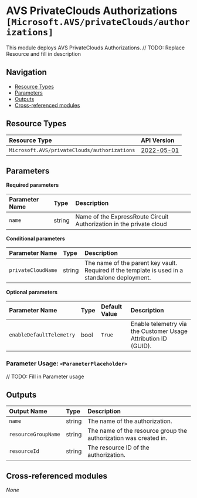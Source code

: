 # AVS PrivateClouds Authorizations `[Microsoft.AVS/privateClouds/authorizations]`

This module deploys AVS PrivateClouds Authorizations.
// TODO: Replace Resource and fill in description

## Navigation

- [Resource Types](#Resource-Types)
- [Parameters](#Parameters)
- [Outputs](#Outputs)
- [Cross-referenced modules](#Cross-referenced-modules)

## Resource Types

| Resource Type | API Version |
| :-- | :-- |
| `Microsoft.AVS/privateClouds/authorizations` | [2022-05-01](https://docs.microsoft.com/en-us/azure/templates/Microsoft.AVS/privateClouds/authorizations) |

## Parameters

**Required parameters**

| Parameter Name | Type | Description |
| :-- | :-- | :-- |
| `name` | string | Name of the ExpressRoute Circuit Authorization in the private cloud |

**Conditional parameters**

| Parameter Name | Type | Description |
| :-- | :-- | :-- |
| `privateCloudName` | string | The name of the parent key vault. Required if the template is used in a standalone deployment. |

**Optional parameters**

| Parameter Name | Type | Default Value | Description |
| :-- | :-- | :-- | :-- |
| `enableDefaultTelemetry` | bool | `True` | Enable telemetry via the Customer Usage Attribution ID (GUID). |


### Parameter Usage: `<ParameterPlaceholder>`

// TODO: Fill in Parameter usage

## Outputs

| Output Name | Type | Description |
| :-- | :-- | :-- |
| `name` | string | The name of the authorization. |
| `resourceGroupName` | string | The name of the resource group the authorization was created in. |
| `resourceId` | string | The resource ID of the authorization. |

## Cross-referenced modules

_None_
